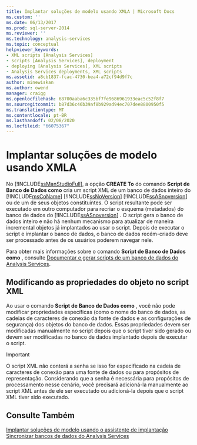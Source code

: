 ```yaml
---
title: Implantar soluções de modelo usando XMLA | Microsoft Docs
ms.custom: ''
ms.date: 06/13/2017
ms.prod: sql-server-2014
ms.reviewer: ''
ms.technology: analysis-services
ms.topic: conceptual
helpviewer_keywords:
- XML scripts [Analysis Services]
- scripts [Analysis Services], deployment
- deploying [Analysis Services], XML scripts
- Analysis Services deployments, XML scripts
ms.assetid: a8cb1837-fcac-4730-bea4-a72cf94d9f7c
author: minewiskan
ms.author: owend
manager: craigg
ms.openlocfilehash: 68700aaba6c335bf7fe9686961933eac5c52f8f7
ms.sourcegitcommit: b87d36c46b39af8b929ad94ec707dee8800950f5
ms.translationtype: MT
ms.contentlocale: pt-BR
ms.lasthandoff: 02/08/2020
ms.locfileid: "66075367"
---
```

# <a name="deploy-model-solutions-using-xmla"></a>Implantar soluções de modelo usando XMLA
  No [!INCLUDE[ssManStudioFull](../../includes/ssmanstudiofull-md.md)], a opção **CREATE To** do comando **Script de Banco de Dados como** cria um script XML de um banco de dados inteiro do [!INCLUDE[msCoName](../../includes/msconame-md.md)] [!INCLUDE[ssNoVersion](../../includes/ssnoversion-md.md)] [!INCLUDE[ssASnoversion](../../includes/ssasnoversion-md.md)] ou de um de seus objetos constituintes. O script resultante pode ser executado em outro computador para recriar o esquema (metadados) do banco de dados do [!INCLUDE[ssASnoversion](../../includes/ssasnoversion-md.md)] . O script gera o banco de dados inteiro e não há nenhum mecanismo para atualizar de maneira incremental objetos já implantados ao usar o script. Depois de executar o script e implantar o banco de dados, o banco de dados recém-criado deve ser processado antes de os usuários poderem navegar nele.  
  
 Para obter mais informações sobre o comando **Script de Banco de Dados como** , consulte [Documentar e gerar scripts de um banco de dados do Analysis Services](document-and-script-an-analysis-services-database.md).  
  
## <a name="modifying-object-properties-in-the-xml-script"></a>Modificando as propriedades do objeto no script XML  
 Ao usar o comando **Script de Banco de Dados como** , você não pode modificar propriedades específicas (como o nome do banco de dados, as cadeias de caracteres de conexão da fonte de dados e as configurações de segurança) dos objetos do banco de dados. Essas propriedades devem ser modificadas manualmente no script depois que o script tiver sido gerado ou devem ser modificadas no banco de dados implantado depois de executar o script.  
  
> [!IMPORTANT]  
>  O script XML não conterá a senha se isso for especificado na cadeia de caracteres de conexão para uma fonte de dados ou para propósitos de representação. Considerando que a senha é necessária para propósitos de processamento nesse cenário, você precisará adicioná-la manualmente ao script XML antes de ele ser executado ou adicioná-la depois que o script XML tiver sido executado.  
  
## <a name="see-also"></a>Consulte Também  
 [Implantar soluções de modelo usando o assistente de implantação](deploy-model-solutions-using-the-deployment-wizard.md)   
 [Sincronizar bancos de dados do Analysis Services](synchronize-analysis-services-databases.md)  
  
  
